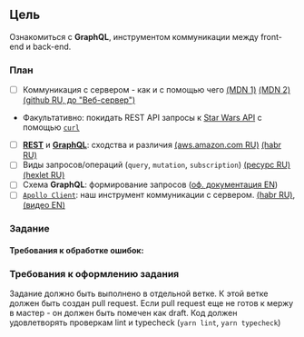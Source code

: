 ## Цель

Ознакомиться с **GraphQL**, инструментом коммуникации между front-end и back-end.

### План
- [ ] Коммуникация с сервером - как и с помощью чего [(MDN 1)](https://developer.mozilla.org/ru/docs/Learn/Server-side/First_steps/Introduction) [(MDN 2)](https://developer.mozilla.org/ru/docs/Learn/Server-side/First_steps/Client-Server_overview) [(github RU, до "Веб-сервер")](https://amiskov.github.io/frontend-handbook/web/#что-происходит-при-http-запросе)
- Факультативно: покидать REST API запросы к [Star Wars API](https://swapi.dev) с помощью [`curl`](https://www.baeldung.com/curl-rest)
- [ ] [**REST**](https://habr.com/ru/articles/483202/) и [**GraphQL**](https://graphql.org/learn/): сходства и различия [(aws.amazon.com RU)](https://aws.amazon.com/ru/compare/the-difference-between-graphql-and-rest/) [(habr RU)](https://habr.com/ru/companies/rshb/articles/593115/)
- [ ] Виды запросов/операций (`query`, `mutation`, `subscription`) [(ресурс RU)](https://senior.ua/articles/rest-api-vs-graphql-chto-vybrat-dlya-konkretnogo-proekta) [(hexlet RU)](https://ru.hexlet.io/blog/posts/chto-takoe-graphql-s-osnov-do-pervyh-zaprosov#kak-rabotat-s-serverom-graphql)
- [ ] Схема **GraphQL**: формирование запросов ([оф. документация EN](https://graphql.org/learn/schema/))
- [ ] [`Apollo Client`](https://www.apollographql.com/docs/): наш инструмент коммуникации с сервером. [(habr RU)](https://habr.com/ru/articles/358292/), [(видео EN)](https://www.youtube.com/watch?v=YyUWW04HwKY)

### Задание


#### Требования к обработке ошибок:


### Требования к оформлению задания
Задание должно быть выполнено в отдельной ветке. К этой ветке должен быть создан pull request. Если pull request еще не готов к мержу в мастер - он должен быть помечен как draft. Код должен удовлетворять проверкам lint и typecheck (`yarn lint`, `yarn typecheck`)
